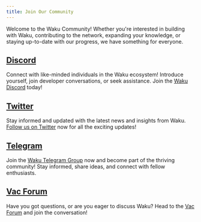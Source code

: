 ```yaml
---
title: Join Our Community
---
```


Welcome to the Waku Community! Whether you're interested in building with Waku, contributing to the network, expanding your knowledge, or staying up-to-date with our progress, we have something for everyone.

## [Discord](https://discord.waku.org/)

Connect with like-minded individuals in the Waku ecosystem! Introduce yourself, join developer conversations, or seek assistance. Join the [Waku Discord](https://discord.waku.org/) today!

## [Twitter](https://twitter.com/waku_org)

Stay informed and updated with the latest news and insights from Waku. [Follow us on Twitter](https://twitter.com/waku_org) now for all the exciting updates!

## [Telegram](https://t.me/waku_org)

Join the [Waku Telegram Group](https://t.me/waku_org) now and become part of the thriving community! Stay informed, share ideas, and connect with fellow enthusiasts.

## [Vac Forum](https://forum.vac.dev/)

Have you got questions, or are you eager to discuss Waku? Head to the [Vac Forum](https://forum.vac.dev/) and join the conversation!
